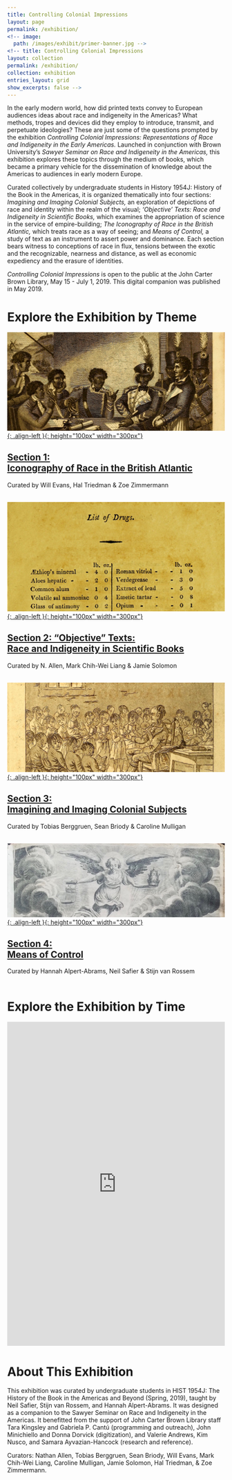```yaml
---
title: Controlling Colonial Impressions
layout: page
permalink: /exhibition/
<!-- image: 
  path: /images/exhibit/primer-banner.jpg -->
<!-- title: Controlling Colonial Impressions
layout: collection
permalink: /exhibition/
collection: exhibition
entries_layout: grid
show_excerpts: false -->
---
```


In the early modern world, how did printed texts convey to European audiences ideas about race and indigeneity in the Americas? What methods, tropes and devices did they employ to introduce, transmit, and perpetuate ideologies? These are just some of the questions prompted by the exhibition *Controlling Colonial Impressions: Representations of Race and Indigeneity in the Early Americas.* Launched in conjunction with Brown University’s *Sawyer Seminar on Race and Indigeneity in the Americas,* this exhibition explores these topics through the medium of books, which became a primary vehicle for the dissemination of knowledge about the Americas to audiences in early modern Europe.

Curated collectively by undergraduate students in History 1954J: History of the Book in the Americas, it is organized thematically into four sections: *Imagining and Imaging Colonial Subjects,* an exploration of depictions of race and identity within the realm of the visual; *‘Objective’ Texts: Race and Indigeneity in Scientific Books,* which examines the appropriation of science in the service of empire-building; *The Iconography of Race in the British Atlantic,* which treats race as a way of seeing; and *Means of Control,* a study of text as an instrument to assert power and dominance. Each section bears witness to conceptions of race in flux, tensions between the exotic and the recognizable, nearness and distance, as well as economic expediency and the erasure of identities.

*Controlling Colonial Impressions* is open to the public at the John Carter Brown Library, May 15 - July 1, 2019. This digital companion was published in May 2019.

# Explore the Exhibition by Theme

[![left-aligned-image](../images/exhibit/historical.jpg){: .align-left }{: height="100px" width="300px"}](iconography/)

## [Section 1: <br> Iconography of Race in the British Atlantic](iconography/)
Curated by Will Evans, Hal Triedman & Zoe Zimmermann
<br>
<br>

[![left-aligned-image](../images/exhibit/practicalrules.jpg){: .align-left }{: height="100px" width="300px"}](objectivity/)

## [Section 2: “Objective” Texts:<br> Race and Indigeneity in Scientific Books](objectivity/)
Curated by N. Allen, Mark Chih-Wei Liang & Jamie Solomon
<br>
<br>

[![left-aligned-image](../images/exhibit/primer-banner.jpg){: .align-left }{: height="100px" width="300px"}](imaging/)

## [Section 3:<br> Imagining and Imaging Colonial Subjects](imaging/)
Curated by Tobias Berggruen, Sean Briody & Caroline Mulligan
<br>
<br>

[![left-aligned-image](../images/exhibit/theologia.jpg){: .align-left }{: height="100px" width="300px"}](controlling/)

## [Section 4:<br> Means of Control](controlling/)
Curated by Hannah Alpert-Abrams, Neil Safier & Stijn van Rossem
<br>
<br>

# Explore the Exhibition by Time
<iframe src='https://cdn.knightlab.com/libs/timeline3/latest/embed/index.html?source=1HvA4m1kTl50k0G3wUaNPE4C9BW5Up5S75BtdHxezwAw&font=Default&lang=en&initial_zoom=2&height=650' width='100%' height='750' webkitallowfullscreen mozallowfullscreen allowfullscreen frameborder='0'></iframe>

# About This Exhibition
This exhibition was curated by undergraduate students in HIST 1954J: The History of the Book in the Americas and Beyond (Spring, 2019), taught by Neil Safier, Stijn van Rossem, and Hannah Alpert-Abrams. It was designed as a companion to the Sawyer Seminar on Race and Indigeneity in the Americas. It benefitted from the support of John Carter Brown Library staff Tara Kingsley and Gabriela P. Cantú (programming and outreach), John Minichiello and Donna Dorvick (digitization), and Valerie Andrews, Kim Nusco, and Samara Ayvazian-Hancock (research and reference).

Curators: Nathan Allen, Tobias Berggruen, Sean Briody, Will Evans, Mark Chih-Wei Liang, Caroline Mulligan, Jamie Solomon, Hal Triedman, & Zoe Zimmermann.



<!-- <figure class="align-center">
  <a href="/exhibition/home/"><img src="{{ '/images/exhibit/primer-banner.jpg' | absolute_url }}" alt="woodcut of students in a classroom" ></a>
  <figcaption><a href="/exhibition/home"> Enter "Controlling Colonial Impressions"</a></figcaption>
</figure>  -->

<!-- <img src="/images/exhibit/primer.jpg" alt="woodcut of students in a classroom" width="30%" class="align-center" caption="text" /> -->

<!-- ![woodcut of students in a classroom]

[woodcut of students in a classroom]: /images/exhibit/primer.jpg
{: width=50%} -->

